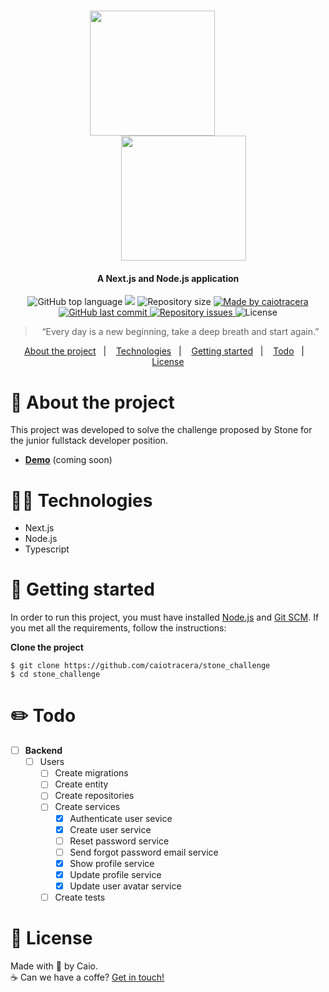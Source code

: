<h1 align="center">
  <img src="https://vagas.byintera.com/wp-content/uploads/2019/05/stoneverde.png" width="200px" style="border-right: 1px solid #fff; padding-right: 50px">
  <img src="https://i1.wp.com/2.bp.blogspot.com/_slzL0vHRjtY/TDzPlqM1aSI/AAAAAAAAFLk/ARv2Ke_9gXY/s1600/marvel-logo.jpg" width="200px" style="padding-left: 50px">
</h1>

<h4 align="center">A Next.js and Node.js application </h4>

<p align="center">
  <img alt="GitHub top language" src="https://img.shields.io/github/languages/top/caiotracera/stone_challenge?color=22b24c">

  <img src="https://img.shields.io/github/languages/count/caiotracera/stone_challenge?color=22b24c">

  <img alt="Repository size" src="https://img.shields.io/github/repo-size/caiotracera/stone_challenge?color=22b24c">

  <a href="https://www.linkedin.com/in/caiotracera/">
    <img alt="Made by caiotracera" src="https://img.shields.io/badge/made%20by-caiotracera-%230172B3?color=22b24c">
  </a>

  <a href="https://github.com/caiotracera/stone_challenge/commits/master">
    <img alt="GitHub last commit" src="https://img.shields.io/github/last-commit/caiotracera/stone_challenge?color=22b24c">
  </a>

  <a href="https://github.com/caiotracera/stone_challenge/issues">
    <img alt="Repository issues" src="https://img.shields.io/github/issues/caiotracera/stone_challenge?color=22b24c">
  </a>

  <img alt="License" src="https://img.shields.io/badge/license-MIT-brightgreen?color=22b24c"/>
</p>

<blockquote align="center">
“Every day is a new beginning, take a deep breath and start again.”
</blockquote>

<p align="center">
  <a href="#rocket-about-the-project">About the project</a>&nbsp;&nbsp;&nbsp;|&nbsp;&nbsp;&nbsp;
  <a href="#man_technologist-technologies">Technologies</a>&nbsp;&nbsp;&nbsp;|&nbsp;&nbsp;&nbsp;
  <a href="#wrench-getting-started">Getting started</a>&nbsp;&nbsp;&nbsp;|&nbsp;&nbsp;&nbsp;
  <a href="#pencil2-todo">Todo</a>&nbsp;&nbsp;&nbsp;|&nbsp;&nbsp;&nbsp;
  <a href="#memo-license">License</a>
</p>

<!-- <div align="center">
  <img src="src/assets/images/banner.svg"/>
</div> -->

# :rocket: About the project
This project was developed to solve the challenge proposed by Stone for the junior fullstack developer position.

* <b><a href="#">Demo</a></b> (coming soon)

# :man_technologist: Technologies

* Next.js
* Node.js
* Typescript

# :wrench: Getting started

In order to run this project, you must have installed <a href="https://nodejs.org/en/">Node.js</a> and <a href="https://git-scm.com/">Git SCM</a>. If you met all the requirements, follow the instructions:

<b>Clone the project</b>

```shell
$ git clone https://github.com/caiotracera/stone_challenge
$ cd stone_challenge
```

# :pencil2: Todo
 - [ ] <b>Backend</b>
   - [ ] Users
     - [ ] Create migrations
     - [ ] Create entity
     - [ ] Create repositories
     - [ ] Create services
       - [x] Authenticate user sevice
       - [x] Create user service
       - [ ] Reset password service
       - [ ] Send forgot password email service
       - [x] Show profile service
       - [x] Update profile service
       - [x] Update user avatar service
     - [ ] Create tests

# :memo: License

Made with :sparkling_heart: by Caio.
<br />
:coffee: Can we have a coffe? <a href="https://www.linkedin.com/in/caiotracera/">Get in touch!</a>
